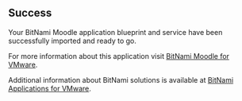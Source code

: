 [BitNami Applications for VMware]: http://bitnami.org/vmware "BitNami Applications for VMware"
[BitNami Moodle for VMware]: http://bitnami.org/vmware/moodle "Moodle Gallery for VMware"


## Success
Your BitNami Moodle application blueprint and service have been successfully imported and ready to go.

For more information about this application visit [BitNami Moodle for VMware].

Additional information about BitNami solutions is available at [BitNami Applications for VMware].

